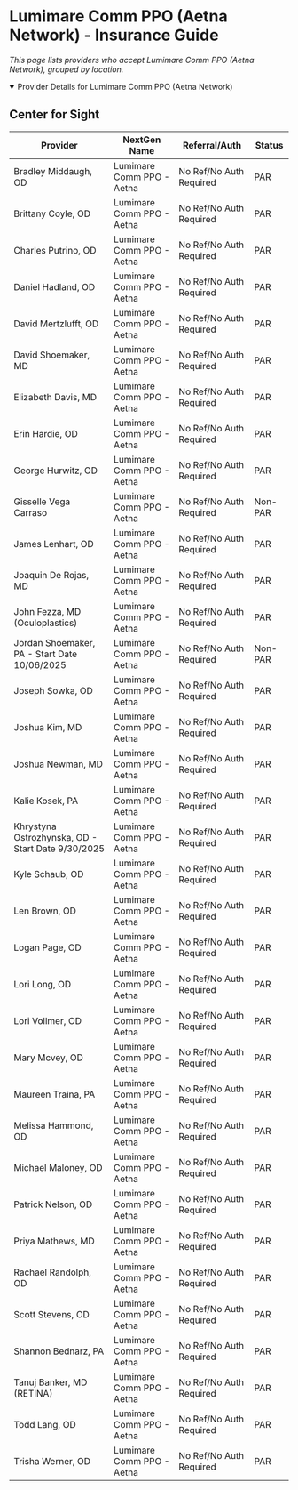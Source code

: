 # Lumimare Comm PPO (Aetna Network) - Insurance Guide

*This page lists providers who accept Lumimare Comm PPO (Aetna Network), grouped by location.*

<details open><summary>Provider Details for Lumimare Comm PPO (Aetna Network)</summary>

## Center for Sight

| Provider | NextGen Name | Referral/Auth | Status |
|----------|-------------|--------------|--------|
| Bradley Middaugh, OD | Lumimare Comm PPO - Aetna | No Ref/No Auth Required | PAR |
| Brittany Coyle, OD | Lumimare Comm PPO - Aetna | No Ref/No Auth Required | PAR |
| Charles Putrino, OD | Lumimare Comm PPO - Aetna | No Ref/No Auth Required | PAR |
| Daniel Hadland, OD | Lumimare Comm PPO - Aetna | No Ref/No Auth Required | PAR |
| David Mertzlufft, OD | Lumimare Comm PPO - Aetna | No Ref/No Auth Required | PAR |
| David Shoemaker, MD | Lumimare Comm PPO - Aetna | No Ref/No Auth Required | PAR |
| Elizabeth Davis, MD | Lumimare Comm PPO - Aetna | No Ref/No Auth Required | PAR |
| Erin Hardie, OD | Lumimare Comm PPO - Aetna | No Ref/No Auth Required | PAR |
| George Hurwitz, OD | Lumimare Comm PPO - Aetna | No Ref/No Auth Required | PAR |
| Gisselle Vega Carraso | Lumimare Comm PPO - Aetna | No Ref/No Auth Required | Non-PAR |
| James Lenhart, OD | Lumimare Comm PPO - Aetna | No Ref/No Auth Required | PAR |
| Joaquin De Rojas, MD | Lumimare Comm PPO - Aetna | No Ref/No Auth Required | PAR |
| John Fezza, MD (Oculoplastics) | Lumimare Comm PPO - Aetna | No Ref/No Auth Required | PAR |
| Jordan Shoemaker, PA - Start Date 10/06/2025 | Lumimare Comm PPO - Aetna | No Ref/No Auth Required | Non-PAR |
| Joseph Sowka, OD | Lumimare Comm PPO - Aetna | No Ref/No Auth Required | PAR |
| Joshua Kim, MD | Lumimare Comm PPO - Aetna | No Ref/No Auth Required | PAR |
| Joshua Newman, MD | Lumimare Comm PPO - Aetna | No Ref/No Auth Required | PAR |
| Kalie Kosek, PA | Lumimare Comm PPO - Aetna | No Ref/No Auth Required | PAR |
| Khrystyna Ostrozhynska, OD - Start Date 9/30/2025 | Lumimare Comm PPO - Aetna | No Ref/No Auth Required | PAR |
| Kyle Schaub, OD | Lumimare Comm PPO - Aetna | No Ref/No Auth Required | PAR |
| Len Brown, OD | Lumimare Comm PPO - Aetna | No Ref/No Auth Required | PAR |
| Logan Page, OD | Lumimare Comm PPO - Aetna | No Ref/No Auth Required | PAR |
| Lori Long, OD | Lumimare Comm PPO - Aetna | No Ref/No Auth Required | PAR |
| Lori Vollmer, OD | Lumimare Comm PPO - Aetna | No Ref/No Auth Required | PAR |
| Mary Mcvey, OD | Lumimare Comm PPO - Aetna | No Ref/No Auth Required | PAR |
| Maureen Traina, PA | Lumimare Comm PPO - Aetna | No Ref/No Auth Required | PAR |
| Melissa Hammond, OD | Lumimare Comm PPO - Aetna | No Ref/No Auth Required | PAR |
| Michael Maloney, OD | Lumimare Comm PPO - Aetna | No Ref/No Auth Required | PAR |
| Patrick Nelson, OD | Lumimare Comm PPO - Aetna | No Ref/No Auth Required | PAR |
| Priya Mathews, MD | Lumimare Comm PPO - Aetna | No Ref/No Auth Required | PAR |
| Rachael Randolph, OD | Lumimare Comm PPO - Aetna | No Ref/No Auth Required | PAR |
| Scott Stevens, OD | Lumimare Comm PPO - Aetna | No Ref/No Auth Required | PAR |
| Shannon Bednarz, PA | Lumimare Comm PPO - Aetna | No Ref/No Auth Required | PAR |
| Tanuj Banker, MD (RETINA) | Lumimare Comm PPO - Aetna | No Ref/No Auth Required | PAR |
| Todd Lang, OD | Lumimare Comm PPO - Aetna | No Ref/No Auth Required | PAR |
| Trisha Werner, OD | Lumimare Comm PPO - Aetna | No Ref/No Auth Required | PAR |

</details>

